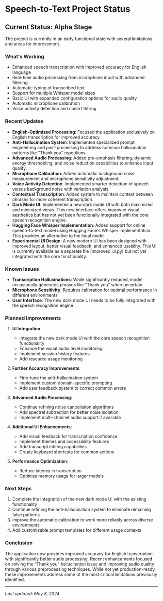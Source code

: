 # Speech-to-Text Project Status

## Current Status: Alpha Stage

The project is currently in an early functional state with several limitations and areas for improvement.

### What's Working
- Enhanced speech transcription with improved accuracy for English language
- Real-time audio processing from microphone input with advanced filtering
- Automatic typing of transcribed text
- Support for multiple Whisper model sizes
- Basic UI with expanded configuration options for audio quality
- Automatic microphone calibration 
- Voice activity detection and noise filtering

### Recent Updates
- **English-Optimized Processing**: Focused the application exclusively on English transcription for improved accuracy.
- **Anti-Hallucination System**: Implemented specialized prompt engineering and post-processing to address common hallucination patterns like "Thank you" repetitions.
- **Advanced Audio Processing**: Added pre-emphasis filtering, dynamic energy thresholding, and noise reduction capabilities to enhance input quality.
- **Microphone Calibration**: Added automatic background noise measurement and microphone sensitivity adjustment.
- **Voice Activity Detection**: Implemented smarter detection of speech versus background noise with variation analysis.
- **Contextual Transcription**: Added system to maintain context between phrases for more coherent transcription.
- **Dark Mode UI**: Implemented a new dark mode UI with both maximized and minimized views. This new interface offers improved visual aesthetics but has not yet been functionally integrated with the core speech recognition engine.
- **Hugging Face Whisper Implementation**: Added support for online speech-to-text model using Hugging Face's Whisper implementation. This provides an alternative to the local model.
- **Experimental UI Design**: A new modern UI has been designed with improved layout, better visual feedback, and enhanced usability. This UI is currently available as a separate file (improved_ui.py) but not yet integrated with the core functionality.

### Known Issues
- **Transcription Hallucinations**: While significantly reduced, model occasionally generates phrases like "Thank you" when uncertain
- **Microphone Sensitivity**: Requires calibration for optimal performance in different environments
- **User Interface**: The new dark mode UI needs to be fully integrated with the speech recognition engine

### Planned Improvements
1. **UI Integration**:
   - Integrate the new dark mode UI with the core speech recognition functionality
   - Enhance the visual audio level monitoring
   - Implement session history features
   - Add resource usage monitoring

2. **Further Accuracy Improvements**:
   - Fine-tune the anti-hallucination system
   - Implement custom domain-specific prompting
   - Add user feedback system to correct common errors

3. **Advanced Audio Processing**:
   - Continue refining noise cancellation algorithms
   - Add spectral subtraction for better noise isolation
   - Implement multi-channel audio support if available

4. **Additional UI Enhancements**:
   - Add visual feedback for transcription confidence
   - Implement themes and accessibility features
   - Add transcript editing capabilities
   - Create keyboard shortcuts for common actions

5. **Performance Optimization**:
   - Reduce latency in transcription
   - Optimize memory usage for larger models

### Next Steps
1. Complete the integration of the new dark mode UI with the existing functionality
2. Continue refining the anti-hallucination system to eliminate remaining false patterns
3. Improve the automatic calibration to work more reliably across diverse environments
4. Add customizable prompt templates for different usage contexts

### Conclusion
The application now provides improved accuracy for English transcription with significantly better audio processing. Recent enhancements focused on solving the "Thank you" hallucination issue and improving audio quality through various preprocessing techniques. While not yet production-ready, these improvements address some of the most critical limitations previously identified.

---
*Last updated: May 8, 2024* 